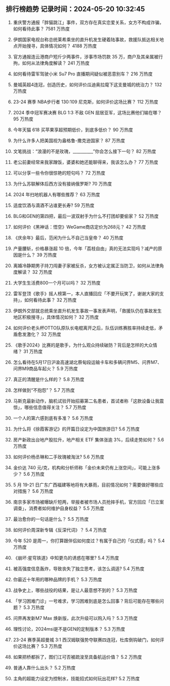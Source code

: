 
## 排行榜趋势 记录时间：2024-05-20 10:32:45
  
  1. 重庆警方通报「胖猫跳江」事件，双方存在真实恋爱关系，女方不构成诈骗，如何看待此事？ 7581 万热度
    
  2. 伊朗国家电视台称总统莱希乘坐的直升机发生硬着陆事故，救援队抵达相关地点开始搜寻，具体情况如何？ 4188 万热度
    
  3. 官方通报连云港商户短斤少两事件，涉事市场罚款 35 万，商户及其亲属被行拘，如何从法律角度解读？ 241 万热度
    
  4. 如何看待雷军驾驶小米 Su7 Pro 直播期间疑似被恶意别车？ 216 万热度
    
  5. 曼城英超4连冠，创造历史，如何评价瓜迪奥拉麾下这支曼城的统治力？ 132 万热度
    
  6. 23-24 赛季 NBA步行者 130:109 尼克斯，如何评价这场比赛？ 112 万热度
    
  7. 2024 季中冠军赛决赛 BLG 1:3 不敌 GEN 屈居亚军，这场比赛他们输在哪？ 95 万热度
    
  8. 今年天猫 618 买苹果享超预期低价，到底多低价？ 90 万热度
    
  9. 为什么许多人把美国视为盎格鲁-撒克逊国家？ 87 万热度
    
  10. 文笔挑战：“浪漫的不是玫瑰，__________”你会怎么接下一句？ 82 万热度
    
  11. 老公前妻经常来我家蹭饭，婆婆和她还能聊得来，我该怎么办？ 77 万热度
    
  12. 可以分享一些令你很惊艳的短句吗？ 72 万热度
    
  13. 为什么苏联解体后西方没有接纳俄罗斯? 70 万热度
    
  14. 2024 年扫地机器人有哪些推荐？ 63 万热度
    
  15. 适度饮酒与滴酒不沾谁更长寿? 59 万热度
    
  16. BLG和GEN的第四把，最后一波双射手为什么不打团却要偷家？ 52 万热度
    
  17. 如何评价《黑神话：悟空》WeGame商店定价为268元？ 42 万热度
    
  18. 《庆余年》最后，范闲为什么不自己当皇帝？ 40 万热度
    
  19. 产量腰斩，价格暴涨超 10 倍，今年「荔枝自由」真的无法实现吗？减产的原因是什么？ 39 万热度
    
  20. 离婚冷静期男子持刀闯妻子家被反杀，女方被认定属正当防卫，如何从法律角度解读？ 32 万热度
    
  21. 大学生生活费800一个月可以吗？ 32 万热度
    
  22. 雷军登顶《歌手》摇人榜第一，本人直播回应「不要开玩笑了，谢谢大家的支持」，如何看待此事？ 32 万热度
    
  23. 伊朗外交部就总统乘坐直升机发生事故一事发表声明，「救援队仍在事故发生地区积极搜寻」，具体情况如何？ 32 万热度
    
  24. 如何评价老头杯OTTO队原队长电棍离开之后，队伍训练赛胜率持续走低，矛盾愈发激化？ 32 万热度
    
  25. 《歌手2024》比赛的是歌手，为什么观众持续破防？背后是怎样的大众情绪？ 31 万热度
    
  26. 怎么看待在5月17日沪渝高速湖北蔡甸段运输卡车和多辆问界M5、问界M7、问界M9商品车起火？ 5.9 万热度
    
  27. 真正的清醒是什么样的？ 5.8 万热度
    
  28. 怎样做到“不抱怨”？ 5.7 万热度
    
  29. 马斯克最新动作，脑机试验开始招募第二名患者，首试者称「这款设备让我震惊」，哪些信息值得关注？ 5.7 万热度
    
  30. 一个人的第六感到底有多准？ 5.6 万热度
    
  31. 为什么将《徐霞客游记》的开篇日设定为中国旅游日? 5.6 万热度
    
  32. 房产新政出台地产股拉升，地产相关 ETF 集体涨逾 3%，后续走势如何？ 5.6 万热度
    
  33. 如何评价杨丞琳和二手玫瑰被淘汰? 5.6 万热度
    
  34. 金价达 740 元/克，机构和分析师称「金价未来仍有上涨空间」，可能上涨多少？ 5.6 万热度
    
  35. 5 月 19-21 日广东广西福建等地将有大暴雨，目前情况如何？需要做好哪些应对措施？ 5.6 万热度
    
  36. 南京多家市场被曝缺斤短两，举报者被市场人员抢摔手机，官方回应「已立案调查」，消费者如何维护自身权益？ 5.5 万热度
    
  37. 最治愈你的一句话是什么？ 5.5 万热度
    
  38. 如何评价周深新专辑《反深代词》？ 5.4 万热度
    
  39. 今年 520 是周一，你打算跟伴侣如何度过？有属于自己的「仪式感」吗？ 5.4 万热度
    
  40. 《崩坏:星穹铁道》中知更鸟的诱惑在哪里? 5.4 万热度
    
  41. 被高强度信息轰炸，导致丧失了独立思考，该怎么调适? 5.4 万热度
    
  42. 你最近十年用的哪种品牌的手机？ 5.3 万热度
    
  43. 战争史上，哪些战役的结果，是让人最意想不到的？ 5.3 万热度
    
  44. 「学习困难门诊」一号难求，学习困难到底是怎么回事？背后可能存在哪些问题？ 5.3 万热度
    
  45. 问界再发新M7 Max 焕新版，此次升级可以购入吗？ 5.3 万热度
    
  46. 理性讨论，2024msi是不是GEN的定制版本？ 5.3 万热度
    
  47. 23-24 赛季英超曼城 3:1 西汉姆联强势夺联赛四连冠，杜库倒钩破门，如何评价这场比赛？ 5.3 万热度
    
  48. 如果把桥都拆了，图们江可否被疏浚至具备航运价值？ 5.2 万热度
    
  49. 普通人靠什么出头？ 5.2 万热度
    
  50. 主角的超能力设定为控制水，技能招式如何玩出花样? 5.2 万热度
    